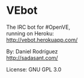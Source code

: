 # VEbot

The IRC bot for #OpenVE,  
running on Heroku:  
<http://vebot.herokuapp.com/>

By:
	Daniel Rodríguez  
	<http://sadasant.com/>

License:
	GNU GPL 3.0
